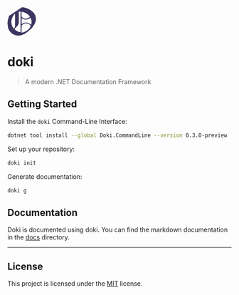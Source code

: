 ![](assets/logo-64x64.png)

# doki

> A modern .NET Documentation Framework

## Getting Started

Install the `doki` Command-Line Interface:

```bash
dotnet tool install --global Doki.CommandLine --version 0.3.0-preview
```

Set up your repository:

```bash
doki init
```

Generate documentation:

```bash
doki g
```

## Documentation

Doki is documented using doki. You can find the markdown documentation in the [docs](docs/api/README.md) directory.

---

## License

This project is licensed under the [MIT](LICENSE.txt) license.
